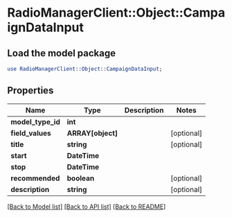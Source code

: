 # RadioManagerClient::Object::CampaignDataInput

## Load the model package
```perl
use RadioManagerClient::Object::CampaignDataInput;
```

## Properties
Name | Type | Description | Notes
------------ | ------------- | ------------- | -------------
**model_type_id** | **int** |  | 
**field_values** | **ARRAY[object]** |  | [optional] 
**title** | **string** |  | [optional] 
**start** | **DateTime** |  | 
**stop** | **DateTime** |  | 
**recommended** | **boolean** |  | [optional] 
**description** | **string** |  | [optional] 

[[Back to Model list]](../README.md#documentation-for-models) [[Back to API list]](../README.md#documentation-for-api-endpoints) [[Back to README]](../README.md)


